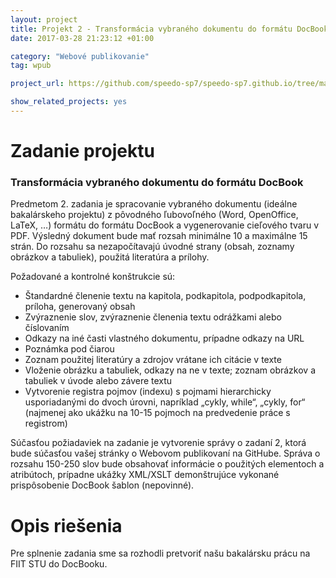 ```yaml
---
layout: project
title: Projekt 2 - Transformácia vybraného dokumentu do formátu DocBook
date: 2017-03-28 21:23:12 +01:00

category: "Webové publikovanie"
tag: wpub

project_url: https://github.com/speedo-sp7/speedo-sp7.github.io/tree/master/uploadedFiles/wpub_zadanie2.zip

show_related_projects: yes
---
```


# Zadanie projektu

### Transformácia vybraného dokumentu do formátu DocBook

Predmetom 2. zadania je spracovanie vybraného dokumentu (ideálne bakalárskeho projektu) z pôvodného ľubovoľného (Word, OpenOffice, LaTeX, …) formátu do formátu DocBook a vygenerovanie cieľového tvaru v PDF. Výsledný dokument bude mať rozsah minimálne 10 a maximálne 15 strán. Do rozsahu sa nezapočítavajú úvodné strany (obsah, zoznamy obrázkov a tabuliek), použitá literatúra a prílohy.

Požadované a kontrolné konštrukcie sú:

* Štandardné členenie textu na kapitola, podkapitola, podpodkapitola, príloha, generovaný obsah
* Zvýraznenie slov, zvýraznenie členenia textu odrážkami alebo číslovaním
* Odkazy na iné časti vlastného dokumentu, prípadne odkazy na URL 
* Poznámka pod čiarou
* Zoznam použitej literatúry a zdrojov vrátane ich citácie v texte
* Vloženie obrázku a tabuliek, odkazy na ne v texte; zoznam obrázkov a tabuliek v úvode alebo závere textu
* Vytvorenie registra pojmov (indexu) s pojmami hierarchicky usporiadanými do dvoch úrovni, napríklad „cykly, while“, „cykly, for“ (najmenej ako ukážku na 10-15 pojmoch na predvedenie práce s registrom)

Súčasťou požiadaviek na zadanie je vytvorenie správy o zadaní 2, ktorá bude súčasťou vašej stránky o Webovom publikovaní na GitHube. Správa o rozsahu 150-250 slov bude obsahovať informácie o použitých elementoch a atribútoch, prípadne ukážky XML/XSLT demonštrujúce vykonané prispôsobenie DocBook šablon (nepovinné).

# Opis riešenia

Pre splnenie zadania sme sa rozhodli pretvoriť našu bakalársku prácu na FIIT STU do DocBooku.

